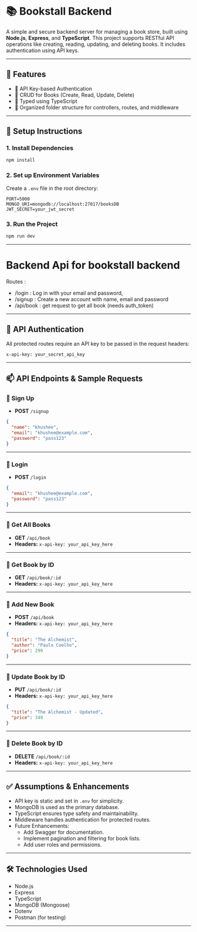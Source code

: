 # 📚 Bookstall Backend

A simple and secure backend server for managing a book store, built using **Node.js**, **Express**, and **TypeScript**. This project supports RESTful API operations like creating, reading, updating, and deleting books. It includes authentication using API keys.

---

## 🚀 Features

- 🔐 API Key-based Authentication
- 📖 CRUD for Books (Create, Read, Update, Delete)
- 📄 Typed using TypeScript
- 🧪 Organized folder structure for controllers, routes, and middleware

---

## 🚀 Setup Instructions


### 1. Install Dependencies

```bash
npm install
```

### 2. Set up Environment Variables

Create a `.env` file in the root directory:

```env
PORT=5000
MONGO_URI=mongodb://localhost:27017/booksDB
JWT_SECRET=your_jwt_secret
```

### 3. Run the Project

```bash
npm run dev
```

---

# Backend Api for bookstall backend
 Routes :
 - /login : Log in with your email and password, 
 - /signup : Create a new account with name, email and password 
 - /api/book :  get request to get all book (needs auth_token)
 

----

## 🔐 API Authentication

All protected routes require an API key to be passed in the request headers:

```
x-api-key: your_secret_api_key
```

---

## 📫 API Endpoints & Sample Requests

### 🔹 Sign Up

- **POST** `/signup`
```json
{
  "name": "khushee",
  "email": "khushee@example.com",
  "password": "pass123"
}
```

---

### 🔹 Login

- **POST** `/login`
```json
{
  "email": "khushee@example.com",
  "password": "pass123"
}
```

---

### 🔹 Get All Books

- **GET** `/api/book`
- **Headers:** `x-api-key: your_api_key_here`

---

### 🔹 Get Book by ID

- **GET** `/api/book/:id`
- **Headers:** `x-api-key: your_api_key_here`

---

### 🔹 Add New Book

- **POST** `/api/book`
- **Headers:** `x-api-key: your_api_key_here`
```json
{
  "title": "The Alchemist",
  "author": "Paulo Coelho",
  "price": 299
}
```

---

### 🔹 Update Book by ID

- **PUT** `/api/book/:id`
- **Headers:** `x-api-key: your_api_key_here`
```json
{
  "title": "The Alchemist - Updated",
  "price": 349
}
```

---

### 🔹 Delete Book by ID

- **DELETE** `/api/book/:id`
- **Headers:** `x-api-key: your_api_key_here`

---

## ✅ Assumptions & Enhancements

- API key is static and set in `.env` for simplicity.
- MongoDB is used as the primary database.
- TypeScript ensures type safety and maintainability.
- Middleware handles authentication for protected routes.
- Future Enhancements:
  - Add Swagger for documentation.
  - Implement pagination and filtering for book lists.
  - Add user roles and permissions.

---

## 🛠️ Technologies Used

- Node.js
- Express
- TypeScript
- MongoDB (Mongoose)
- Dotenv
- Postman (for testing)

---
